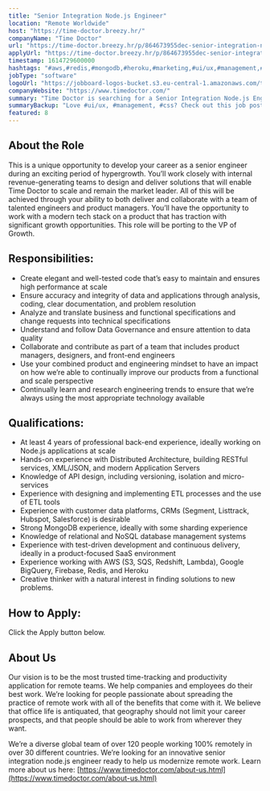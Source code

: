```yaml
---
title: "Senior Integration Node.js Engineer"
location: "Remote Worldwide"
host: "https://time-doctor.breezy.hr/"
companyName: "Time Doctor"
url: "https://time-doctor.breezy.hr/p/864673955dec-senior-integration-node-js-engineer-100-remote"
applyUrl: "https://time-doctor.breezy.hr/p/864673955dec-senior-integration-node-js-engineer-100-remote/apply"
timestamp: 1614729600000
hashtags: "#aws,#redis,#mongodb,#heroku,#marketing,#ui/ux,#management,#css,#firebase,#translation"
jobType: "software"
logoUrl: "https://jobboard-logos-bucket.s3.eu-central-1.amazonaws.com/time-doctor"
companyWebsite: "https://www.timedoctor.com/"
summary: "Time Doctor is searching for a Senior Integration Node.js Engineer that has 4 years of professional back-end experience, ideally working on Node.js applications at scale."
summaryBackup: "Love #ui/ux, #management, #css? Check out this job post!"
featured: 8
---
```


## About the Role

This is a unique opportunity to develop your career as a senior engineer during an exciting period of hypergrowth. You’ll work closely with internal revenue-generating teams to design and deliver solutions that will enable Time Doctor to scale and remain the market leader. All of this will be achieved through your ability to both deliver and collaborate with a team of talented engineers and product managers. You’ll have the opportunity to work with a modern tech stack on a product that has traction with significant growth opportunities. This role will be porting to the VP of Growth.

## Responsibilities:

*   Create elegant and well-tested code that’s easy to maintain and ensures high performance at scale
*   Ensure accuracy and integrity of data and applications through analysis, coding, clear documentation, and problem resolution
*   Analyze and translate business and functional specifications and change requests into technical specifications
*   Understand and follow Data Governance and ensure attention to data quality
*   Collaborate and contribute as part of a team that includes product managers, designers, and front-end engineers
*   Use your combined product and engineering mindset to have an impact on how we’re able to continually improve our products from a functional and scale perspective
*   Continually learn and research engineering trends to ensure that we’re always using the most appropriate technology available

## Qualifications:

*   At least 4 years of professional back-end experience, ideally working on Node.js applications at scale
*   Hands-on experience with Distributed Architecture, building RESTful services, XML/JSON, and modern Application Servers
*   Knowledge of API design, including versioning, isolation and micro-services
*   Experience with designing and implementing ETL processes and the use of ETL tools
*   Experience with customer data platforms, CRMs (Segment, Listtrack, Hubspot, Salesforce) is desirable
*   Strong MongoDB experience, ideally with some sharding experience
*   Knowledge of relational and NoSQL database management systems
*   Experience with test-driven development and continuous delivery, ideally in a product-focused SaaS environment
*   Experience working with AWS (S3, SQS, Redshift, Lambda), Google BigQuery, Firebase, Redis, and Heroku
*   Creative thinker with a natural interest in finding solutions to new problems.

## How to Apply:

Click the Apply button below.

## About Us

Our vision is to be the most trusted time-tracking and productivity application for remote teams. We help companies and employees do their best work. We’re looking for people passionate about spreading the practice of remote work with all of the benefits that come with it. We believe that office life is antiquated, that geography should not limit your career prospects, and that people should be able to work from wherever they want.

We’re a diverse global team of over 120 people working 100% remotely in over 30 different countries. We’re looking for an innovative senior integration node.js engineer ready to help us modernize remote work. Learn more about us here: [https://www.timedoctor.com/about-us.html](https://www.timedoctor.com/about-us.html)

